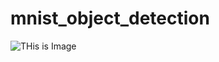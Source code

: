 # mnist_object_detection






![THis is Image](https://github.com/dhanraj125/mnist_object_detection/blob/main/plots/cnn.png)
